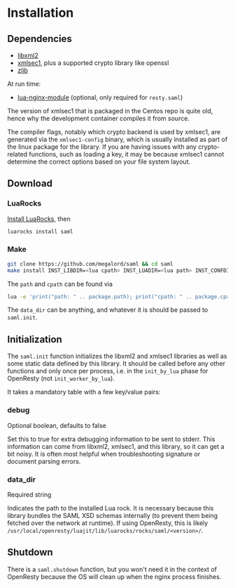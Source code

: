 # Installation

## Dependencies

* [libxml2](http://www.xmlsoft.org/html/index.html)
* [xmlsec1](https://www.aleksey.com/xmlsec/), plus a supported crypto library like openssl
* [zlib](https://www.zlib.net/)

At run time:

* [lua-nginx-module](https://github.com/openresty/lua-nginx-module/) (optional, only required for `resty.saml`)

The version of xmlsec1 that is packaged in the Centos repo is quite old, hence why the development container compiles it from source.

The compiler flags, notably which crypto backend is used by xmlsec1, are generated via the `xmlsec1-config` binary, which is usually installed as part of the linux package for the library.  If you are having issues with any crypto-related functions, such as loading a key, it may be because xmlsec1 cannot determine the correct options based on your file system layout.


## Download

### LuaRocks

[Install LuaRocks](https://github.com/luarocks/luarocks/wiki/Download), then

```bash
luarocks install saml
```

### Make

```bash
git clone https://github.com/megalord/saml && cd saml
make install INST_LIBDIR=<lua cpath> INST_LUADIR=<lua path> INST_CONFDIR=<data_dir>
```

The `path` and `cpath` can be found via
```bash
lua -e 'print("path: " .. package.path); print("cpath: " .. package.cpath)'
```

The `data_dir` can be anything, and whatever it is should be passed to `saml.init`.

## Initialization

The `saml.init` function initializes the libxml2 and xmlsec1 libraries as well as some static data defined by this library.  It should be called before any other functions and only once per process, i.e. in the `init_by_lua` phase for OpenResty (not `init_worker_by_lua`).

It takes a mandatory table with a few key/value pairs:

### debug

Optional boolean, defaults to false

Set this to true for extra debugging information to be sent to stderr.  This information can come from libxml2, xmlsec1, and this library, so it can get a bit noisy.  It is often most helpful when troubleshooting signature or document parsing errors.

### data_dir

Required string

Indicates the path to the installed Lua rock.  It is necessary because this library bundles the SAML XSD schemas internally (to prevent them being fetched over the network at runtime).  If using OpenResty, this is likely `/usr/local/openresty/luajit/lib/luarocks/rocks/saml/<version>/`.


## Shutdown

There is a `saml.shutdown` function, but you won't need it in the context of OpenResty because the OS will clean up when the nginx process finishes.
